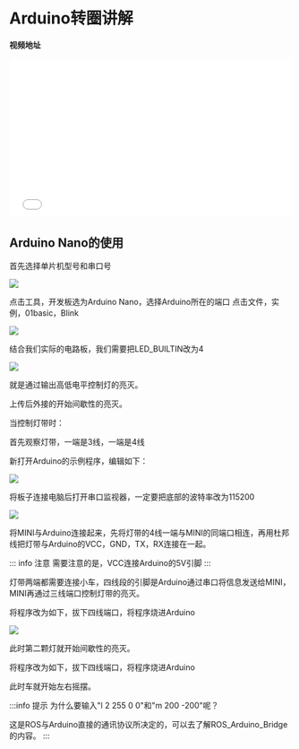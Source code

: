 # Arduino转圈讲解

**视频地址**

<div style="position: relative; padding-bottom: 56.25%; height: 0;">
  <iframe src="//player.bilibili.com/player.html?aid=591111668&bvid=BV1Zq4y1d7DB&cid=423296821&p=1&autoplay=0" frameborder="no" scrolling="no" 
    style="position: absolute; top: 0; left: 0; width: 100%; height: 100%;"></iframe>
</div>

## Arduino Nano的使用
首先选择单片机型号和串口号

![](https://img.kancloud.cn/87/7f/877f7a58b9b122a2ced638ba478da316_395x129.png)

点击工具，开发板选为Arduino Nano，选择Arduino所在的端口
点击文件，实例，01basic，Blink

![](https://img.kancloud.cn/16/7e/167e575474abb8d47dce444493858c3d_804x249.png)

结合我们实际的电路板，我们需要把LED_BUILTIN改为4

![](https://img.kancloud.cn/09/43/0943d5624d75cfab1aa594b6d2e04b84_785x235.png)

就是通过输出高低电平控制灯的亮灭。

上传后外接的开始间歇性的亮灭。

当控制灯带时：

首先观察灯带，一端是3线，一端是4线

新打开Arduino的示例程序，编辑如下：

![](https://img.kancloud.cn/77/22/7722b850d9916391559f3504e1f3d66e_1920x1080.png)

将板子连接电脑后打开串口监视器，一定要把底部的波特率改为115200

![](https://img.kancloud.cn/67/d4/67d4551551c75edebaf41e3ce9a5726c_994x569.png)

将MINI与Arduino连接起来，先将灯带的4线一端与MINI的同端口相连，再用杜邦线把灯带与Arduino的VCC，GND，TX，RX连接在一起。

::: info 注意
需要注意的是，VCC连接Arduino的5V引脚
:::

灯带两端都需要连接小车，四线段的引脚是Arduino通过串口将信息发送给MINI，MINI再通过三线端口控制灯带的亮灭。

将程序改为如下，拔下四线端口，将程序烧进Arduino

![](https://img.kancloud.cn/4e/0f/4e0f94114a3e5eb4ac8541272a67318b_1920x1080.png)

此时第二颗灯就开始间歇性的亮灭。

将程序改为如下，拔下四线端口，将程序烧进Arduino


此时车就开始左右摇摆。

:::info 提示
为什么要输入"l 2 255 0 0"和"m 200 -200"呢？

这是ROS与Arduino直接的通讯协议所决定的，可以去了解ROS_Arduino_Bridge的内容。
:::
